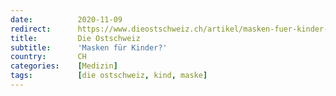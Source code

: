 ```yaml
---
date:          2020-11-09
redirect:      https://www.dieostschweiz.ch/artikel/masken-fuer-kinder-DvmXOOj
title:         Die Ostschweiz
subtitle:      'Masken für Kinder?'
country:       CH
categories:    [Medizin]
tags:          [die ostschweiz, kind, maske]
---
```

